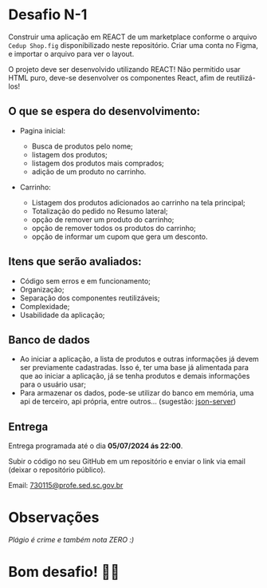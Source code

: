 # Desafio N-1

Construir uma aplicação em REACT de um marketplace conforme o arquivo `Cedup Shop.fig` disponibilizado neste repositório.
Criar uma conta no Figma, e importar o arquivo para ver o layout.

O projeto deve ser desenvolvido utilizando REACT!
Não permitido usar HTML puro, deve-se desenvolver os componentes React, afim de reutilizá-los!

## O que se espera do desenvolvimento:

- Pagina inicial:

  - Busca de produtos pelo nome;
  - listagem dos produtos;
  - listagem dos produtos mais comprados;
  - adição de um produto no carrinho.

- Carrinho:

  - Listagem dos produtos adicionados ao carrinho na tela principal;
  - Totalização do pedido no Resumo lateral;
  - opção de remover um produto do carrinho;
  - opção de remover todos os produtos do carrinho;
  - opção de informar um cupom que gera um desconto.

## Itens que serão avaliados:

- Código sem erros e em funcionamento;
- Organização;
- Separação dos componentes reutilizáveis;
- Complexidade;
- Usabilidade da aplicação;

## Banco de dados

- Ao iniciar a aplicação, a lista de produtos e outras informações já devem ser previamente cadastradas. Isso é, ter uma base já alimentada para que ao iniciar a aplicação, já se tenha produtos e demais informações para o usuário usar;
- Para armazenar os dados, pode-se utilizar do banco em memória, uma api de terceiro, api própria, entre outros... (sugestão: [json-server](https://github.com/typicode/json-server/tree/v0))

## Entrega

Entrega programada até o dia **05/07/2024 ás 22:00**.

Subir o código no seu GitHub em um repositório e enviar o link via email (deixar o repositório público).

Email: 730115@profe.sed.sc.gov.br

# Observações

_Plágio é crime e também nota ZERO :)_

# Bom desafio! 👨‍💻
